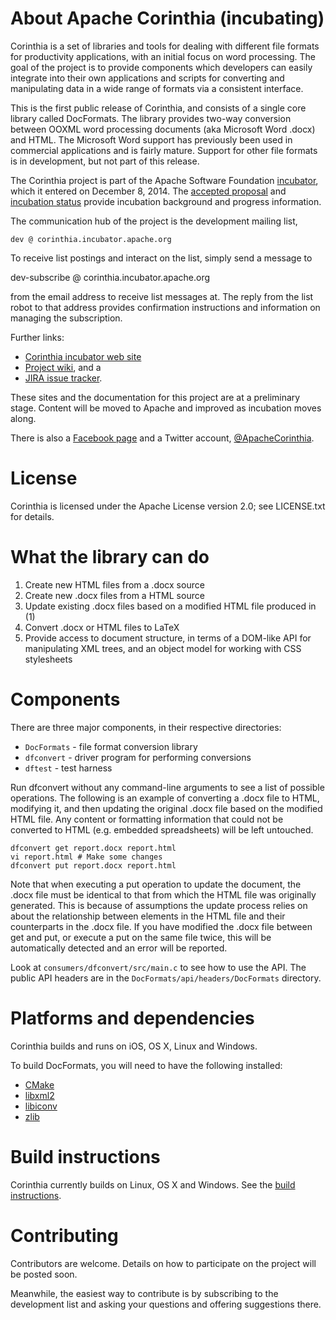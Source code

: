 # About Apache Corinthia (incubating)

Corinthia is a set of libraries and tools for dealing with different file
formats for productivity applications, with an initial focus on word processing.
The goal of the project is to provide components which developers can easily
integrate into their own applications and scripts for converting and
manipulating data in a wide range of formats via a consistent interface.

This is the first public release of Corinthia, and consists of a single core
library called DocFormats. The library provides two-way conversion between OOXML
word processing documents (aka Microsoft Word .docx) and HTML.  The Microsoft
Word support has previously been used in commercial applications and is fairly
mature. Support for other file formats is in development, but not part of this
release.

The Corinthia project is part of the Apache Software Foundation
[incubator](http://incubator.apache.org/incubation/Process_Description.html),
which it entered on December 8, 2014. The [accepted
proposal](http://wiki.apache.org/incubator/CorinthiaProposal) and [incubation
status](http://incubator.apache.org/projects/corinthia.html) provide incubation
background and progress information.

The communication hub of the project is the development mailing list,

    dev @ corinthia.incubator.apache.org

To receive list postings and interact on the list, simply send a message to

   dev-subscribe @ corinthia.incubator.apache.org

from the email address to receive list messages at.  The reply from
the list robot to that address provides confirmation instructions and
information on managing the subscription.

Further links:

- [Corinthia incubator web site](http://corinthia.incubator.apache.org/)
- [Project wiki](http://incubator.apache.org/projects/corinthia.html), and a
- [JIRA issue tracker](https://issues.apache.org/jira/browse/COR).

These sites and the documentation for this project are at a preliminary stage.
Content will be moved to Apache and improved as incubation moves along.

There is also a [Facebook page](https://www.facebook.com/CorinthiaProject) and a
Twitter account, [@ApacheCorinthia](https://twitter.com/ApacheCorinthia).

# License

Corinthia is licensed under the Apache License version 2.0; see
LICENSE.txt for details.

# What the library can do

1. Create new HTML files from a .docx source
2. Create new .docx files from a HTML source
3. Update existing .docx files based on a modified HTML file produced in (1)
4. Convert .docx or HTML files to LaTeX
5. Provide access to document structure, in terms of a DOM-like API for
   manipulating XML trees, and an object model for working with CSS
   stylesheets

# Components

There are three major components, in their respective directories:

* `DocFormats` - file format conversion library
* `dfconvert` - driver program for performing conversions
* `dftest` - test harness

Run dfconvert without any command-line arguments to see a list of possible
operations. The following is an example of converting a .docx file to HTML,
modifying it, and then updating the original .docx file based on the modified
HTML file. Any content or formatting information that could not be converted to
HTML (e.g.  embedded spreadsheets) will be left untouched.

    dfconvert get report.docx report.html
    vi report.html # Make some changes
    dfconvert put report.docx report.html

Note that when executing a put operation to update the document, the .docx file
must be identical to that from which the HTML file was originally generated.
This is because of assumptions the update process relies on about the
relationship between elements in the HTML file and their counterparts in the
.docx file. If you have modified the .docx file between get and put, or execute
a put on the same file twice, this will be automatically detected and an error
will be reported.

Look at `consumers/dfconvert/src/main.c` to see how to use the API. The public
API headers are in the `DocFormats/api/headers/DocFormats` directory.

# Platforms and dependencies

Corinthia builds and runs on iOS, OS X, Linux and Windows.

To build DocFormats, you will need to have the following installed:

* [CMake](http://www.cmake.org)
* [libxml2](http://xmlsoft.org)
* [libiconv](https://www.gnu.org/software/libiconv/)
* [zlib](http://www.zlib.net)

# Build instructions

Corinthia currently builds on Linux, OS X and Windows. See the [build  instructions](https://cwiki.apache.org/confluence/display/Corinthia/Build+instructions).

# Contributing

Contributors are welcome.  Details on how to participate on the
project will be posted soon.

Meanwhile, the easiest way to contribute is by subscribing to the development
list and asking your questions and offering suggestions there.


